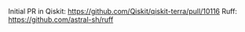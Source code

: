 Initial PR in Qiskit: https://github.com/Qiskit/qiskit-terra/pull/10116
Ruff: https://github.com/astral-sh/ruff
